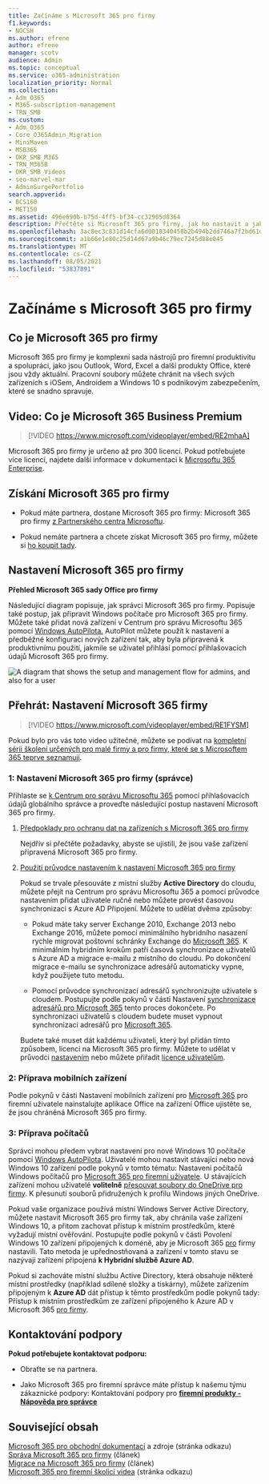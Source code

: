 ```yaml
---
title: Začínáme s Microsoft 365 pro firmy
f1.keywords:
- NOCSH
ms.author: efrene
author: efrene
manager: scotv
audience: Admin
ms.topic: conceptual
ms.service: o365-administration
localization_priority: Normal
ms.collection:
- Adm_O365
- M365-subscription-management
- TRN_SMB
ms.custom:
- Adm_O365
- Core_O365Admin_Migration
- MiniMaven
- MSB365
- OKR_SMB_M365
- TRN_M365B
- OKR_SMB_Videos
- seo-marvel-mar
- AdminSurgePortfolio
search.appverid:
- BCS160
- MET150
ms.assetid: 496e690b-b75d-4ff5-bf34-cc32905d0364
description: Přečtěte si Microsoft 365 pro firmy, jak ho nastavit a jak připravit zařízení a počítače uživatelů, aby se zajistilo, že jsou chráněná Microsoft 365 pro firmy.
ms.openlocfilehash: 3ac8ec3c831d14cfa6d0018340458b2b494b2dd746a7f2bd61d2eba0b4eaf0a1
ms.sourcegitcommit: a1b66e1e80c25d14d67a9b46c79ec7245d88e045
ms.translationtype: MT
ms.contentlocale: cs-CZ
ms.lasthandoff: 08/05/2021
ms.locfileid: "53837891"
---
```

# <a name="get-started-with-microsoft-365-for-business"></a>Začínáme s Microsoft 365 pro firmy

## <a name="what-is-microsoft-365-for-business"></a>Co je Microsoft 365 pro firmy

Microsoft 365 pro firmy je komplexní sada nástrojů pro firemní produktivitu a spolupráci, jako jsou Outlook, Word, Excel a další produkty Office, které jsou vždy aktuální. Pracovní soubory můžete chránit na všech svých zařízeních s iOSem, Androidem a Windows 10 s podnikovým zabezpečením, které se snadno spravuje.

## <a name="watch-what-is-microsoft-365-business-premium"></a>Video: Co je Microsoft 365 Business Premium

> [!VIDEO https://www.microsoft.com/videoplayer/embed/RE2mhaA] 
  
Microsoft 365 pro firmy je určeno až pro 300 licencí. Pokud potřebujete více licencí, najdete další informace v dokumentaci k [Microsoftu 365 Enterprise](../enterprise/index.yml). 
  
## <a name="get-microsoft-365-for-business"></a>Získání Microsoft 365 pro firmy

- Pokud máte partnera, dostane Microsoft 365 pro firmy: Microsoft 365 pro firmy [z Partnerského centra Microsoftu](get-microsoft-365-business.md).
    
- Pokud nemáte partnera a chcete získat Microsoft 365 pro firmy, můžete si [ho koupit tady](https://www.microsoft.com/microsoft-365/business).
    
## <a name="set-up-microsoft-365-for-business"></a>Nastavení Microsoft 365 pro firmy

 **Přehled Microsoft 365 sady Office pro firmy**
  
Následující diagram popisuje, jak správci Microsoft 365 pro firmy. Popisuje také postup, jak připravit Windows počítače pro Microsoft 365 pro firmy. Můžete také přidat nová zařízení v Centrum pro správu Microsoftu 365 pomocí [Windows AutoPilota.](add-autopilot-devices-and-profile.md) AutoPilot můžete použít k nastavení a předběžné konfiguraci nových zařízení tak, aby byla připravená k produktivnímu použití, jakmile se uživatel přihlásí pomocí přihlašovacích údajů Microsoft 365 pro firmy.
  
![A diagram that shows the setup and management flow for admins, and also for a user](../media/249f81fc-7e79-44c7-8425-3a0b7b651c3b.png)

## <a name="watch-set-up-microsoft-365-business"></a>Přehrát: Nastavení Microsoft 365 firmy

> [!VIDEO https://www.microsoft.com/videoplayer/embed/RE1FYSM] 

Pokud bylo pro vás toto video užitečné, můžete se podívat na [kompletní sérii školení určených pro malé firmy a pro firmy, které se s Microsoftem 365 teprve seznamují](../business-video/index.yml).

  
### <a name="1-set-up-microsoft-365-for-business-admin"></a>1: Nastavení Microsoft 365 pro firmy (správce)

Přihlaste se [k Centrum pro správu Microsoftu 365](https://admin.microsoft.com/adminportal/home) pomocí přihlašovacích údajů globálního správce a proveďte následující postup nastavení Microsoft 365 pro firmy. 
  
1. [Předpoklady pro ochranu dat na zařízeních s Microsoft 365 pro firmy](pre-requisites-for-data-protection.md)
    
    Nejdřív si přečtěte požadavky, abyste se ujistili, že jsou vaše zařízení připravená Microsoft 365 pro firmy.
    
2. [Použití průvodce nastavením k nastavení Microsoft 365 pro firmy](set-up.md)
    
    Pokud se trvale přesouváte z místní služby **Active Directory** do cloudu, můžete přejít na Centrum pro správu Microsoftu 365 a pomocí průvodce nastavením přidat uživatele ručně nebo můžete provést časovou synchronizaci s Azure AD Připojení. Můžete to udělat dvěma způsoby: 
    
    - Pokud máte taky server Exchange 2010, Exchange 2013 nebo Exchange 2016, můžete pomocí minimálního hybridního nasazení rychle migrovat poštovní schránky Exchange do [Microsoft 365](/Exchange/mailbox-migration/use-minimal-hybrid-to-quickly-migrate). K minimálním hybridním krokům patří časová synchronizace uživatelů s Azure AD a migrace e-mailu z místního do cloudu. Po dokončení migrace e-mailu se synchronizace adresářů automaticky vypne, když použijete tuto metodu.
    
    - Pomocí průvodce synchronizací adresářů synchronizujte uživatele s cloudem. Postupujte podle pokynů v části Nastavení [synchronizace adresářů pro Microsoft 365](../enterprise/set-up-directory-synchronization.md) tento proces dokončete. Po synchronizaci uživatelů s cloudem budete muset vypnout synchronizaci adresářů pro [Microsoft 365](../enterprise/turn-off-directory-synchronization.md).
    
    Budete také muset dát každému uživateli, který byl přidán tímto způsobem, licenci na Microsoft 365 pro firmy. Můžete to udělat v průvodci [nastavením](set-up.md) nebo můžete přiřadit [licence uživatelům](../admin/manage/assign-licenses-to-users.md).
    
### <a name="2-prepare-mobile-devices"></a>2: Příprava mobilních zařízení

Podle pokynů v části Nastavení mobilních zařízení pro [Microsoft 365](set-up-mobile-devices.md) pro firemní uživatele nainstalujte aplikace Office na zařízení Office ujistěte se, že jsou chráněná Microsoft 365 pro firmy. 
  
### <a name="3-prepare-pcs"></a>3: Příprava počítačů

Správci mohou předem vybrat nastavení pro nové Windows 10 počítače pomocí [Windows AutoPilota](add-autopilot-devices-and-profile.md). Uživatelé mohou nastavit stávající nebo nová Windows 10 zařízení podle pokynů v tomto tématu: Nastavení počítačů Windows počítačů pro [Microsoft 365 pro firemní uživatele](set-up-windows-devices.md). U stávajících zařízení mohou uživatelé **volitelně** [přesouvat soubory do OneDrive pro firmy](move-files-to-onedrive.md). K přesunutí souborů přidružených k profilu Windows jiných OneDrive.
  
Pokud vaše organizace používá místní Windows Server Active Directory, můžete nastavit Microsoft 365 pro firmy tak, aby chránila vaše zařízení Windows 10, a přitom zachovat přístup k místním prostředkům, které vyžadují místní ověřování. Postupujte podle pokynů v části Povolení Windows 10 zařízení připojených k doméně, aby je Microsoft 365 [pro](manage-windows-devices.md) firmy nastavili. Tato metoda je upřednostňovaná a zařízení v tomto stavu se nazývají zařízení připojená **k Hybridní službě Azure AD**. 
  
Pokud si zachováte místní službu Active Directory, která obsahuje některé místní prostředky (například sdílené složky a tiskárny), můžete zařízením připojeným k **Azure AD** dát přístup k těmto prostředkům podle pokynů tady: Přístup k místním prostředkům ze zařízení připojeného k Azure AD v Microsoft 365 [pro firmy](access-resources.md).
  
  
## <a name="contact-support"></a>Kontaktování podpory

 **Pokud potřebujete kontaktovat podporu:**
  
- Obraťte se na partnera.
    
- Jako Microsoft 365 pro firemní správce máte přístup k našemu týmu zákaznické podpory: Kontaktování podpory pro **[firemní produkty - Nápověda pro správce](../business-video/get-help-support.md)**
    
## <a name="related-content"></a>Související obsah

[Microsoft 365 pro obchodní dokumentaci](./index.yml) a zdroje (stránka odkazu)\
[Správa Microsoft 365 pro firmy](manage.md) (článek)\
[Migrace na Microsoft 365 pro firmy](migrate-to-microsoft-365-business.md) (článek)\
[Microsoft 365 pro firemní školicí videa](../business-video/index.yml) (stránka odkazu)